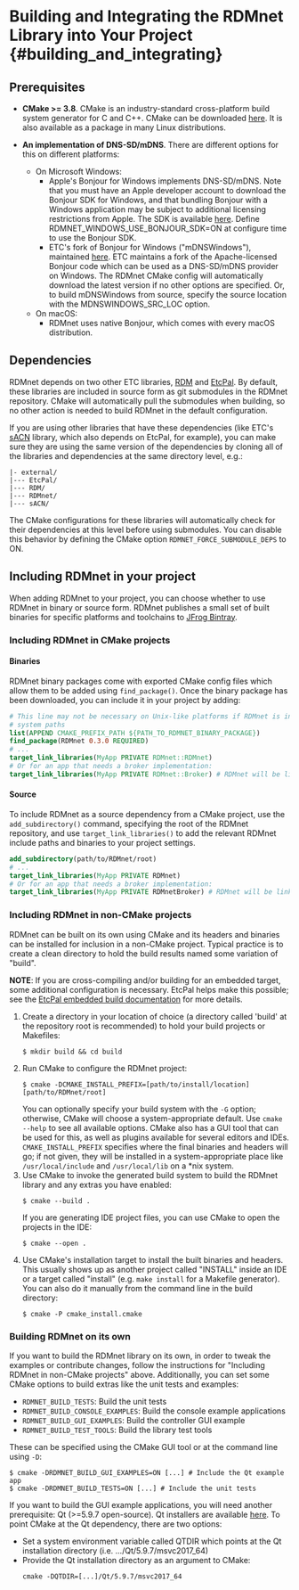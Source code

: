 # Building and Integrating the RDMnet Library into Your Project         {#building_and_integrating}

## Prerequisites

* **CMake >= 3.8**. CMake is an industry-standard cross-platform build system generator for C and
  C++. CMake can be downloaded [here](https://cmake.org/download). It is also available as a
  package in many Linux distributions.

* **An implementation of DNS-SD/mDNS**.
  There are different options for this on different platforms:
  + On Microsoft Windows:
    - Apple's Bonjour for Windows implements DNS-SD/mDNS. Note that you must have an Apple
      developer account to download the Bonjour SDK for Windows, and that bundling Bonjour with a
      Windows application may be subject to additional licensing restrictions from Apple. The SDK
      is available [here](https://developer.apple.com/bonjour/). Define
      RDMNET_WINDOWS_USE_BONJOUR_SDK=ON at configure time to use the Bonjour SDK.
    - ETC's fork of Bonjour for Windows ("mDNSWindows"), maintained
      [here](https://github.com/ETCLabs/mDNSWindows). ETC maintains a fork of the Apache-licensed
      Bonjour code which can be used as a DNS-SD/mDNS provider on Windows. The RDMnet CMake config
      will automatically download the latest version if no other options are specified. Or, to
      build mDNSWindows from source, specify the source location with the MDNSWINDOWS_SRC_LOC
      option.
  + On macOS:
    - RDMnet uses native Bonjour, which comes with every macOS distribution.

## Dependencies

RDMnet depends on two other ETC libraries, [RDM](https://github.com/ETCLabs/RDM) and 
[EtcPal](https://github.com/ETCLabs/EtcPal). By default, these libraries are included in source
form as git submodules in the RDMnet repository. CMake will automatically pull the submodules when
building, so no other action is needed to build RDMnet in the default configuration.

If you are using other libraries that have these dependencies (like ETC's
[sACN](https://github.com/ETCLabs/sACN) library, which also depends on EtcPal, for example), you
can make sure they are using the same version of the dependencies by cloning all of the libraries
and dependencies at the same directory level, e.g.:

```
|- external/
|--- EtcPal/
|--- RDM/
|--- RDMnet/
|--- sACN/
```

The CMake configurations for these libraries will automatically check for their dependencies at
this level before using submodules. You can disable this behavior by defining the CMake option
`RDMNET_FORCE_SUBMODULE_DEPS` to ON.

## Including RDMnet in your project

When adding RDMnet to your project, you can choose whether to use RDMnet in binary or source form.
RDMnet publishes a small set of built binaries for specific platforms and toolchains to
[JFrog Bintray](https://bintray.com/beta/#/etclabs/rdmnet_bin?tab=packages).

### Including RDMnet in CMake projects

#### Binaries

RDMnet binary packages come with exported CMake config files which allow them to be added using
`find_package()`. Once the binary package has been downloaded, you can include it in your project
by adding:

```cmake
# This line may not be necessary on Unix-like platforms if RDMnet is installed in your standard
# system paths
list(APPEND CMAKE_PREFIX_PATH ${PATH_TO_RDMNET_BINARY_PACKAGE})
find_package(RDMnet 0.3.0 REQUIRED)
# ...
target_link_libraries(MyApp PRIVATE RDMnet::RDMnet)
# Or for an app that needs a broker implementation:
target_link_libraries(MyApp PRIVATE RDMnet::Broker) # RDMnet will be linked transitively
```

#### Source

To include RDMnet as a source dependency from a CMake project, use the `add_subdirectory()`
command, specifying the root of the RDMnet repository, and use `target_link_libraries()` to add the
relevant RDMnet include paths and binaries to your project settings.

```cmake
add_subdirectory(path/to/RDMnet/root)
# ...
target_link_libraries(MyApp PRIVATE RDMnet)
# Or for an app that needs a broker implementation:
target_link_libraries(MyApp PRIVATE RDMnetBroker) # RDMnet will be linked transitively
```

### Including RDMnet in non-CMake projects

RDMnet can be built on its own using CMake and its headers and binaries can be installed for
inclusion in a non-CMake project. Typical practice is to create a clean directory to hold the build
results named some variation of "build".

**NOTE**: If you are cross-compiling and/or building for an embedded target, some additional
configuration is necessary. EtcPal helps make this possible; see the 
[EtcPal embedded build documentation](https://etclabs.github.io/EtcPal/docs/head/building_for_embedded.html)
for more details.

1. Create a directory in your location of choice (a directory called 'build' at the repository root
   is recommended) to hold your build projects or Makefiles:
   ```
   $ mkdir build && cd build
   ```
2. Run CMake to configure the RDMnet project:
   ```
   $ cmake -DCMAKE_INSTALL_PREFIX=[path/to/install/location] [path/to/RDMnet/root]
   ```
   You can optionally specify your build system with the `-G` option; otherwise, CMake will choose
   a system-appropriate default. Use `cmake --help` to see all available options. CMake also has a
   GUI tool that can be used for this, as well as plugins available for several editors and IDEs.
   `CMAKE_INSTALL_PREFIX` specifies where the final binaries and headers will go; if not given,
   they will be installed in a system-appropriate place like `/usr/local/include` and
   `/usr/local/lib` on a *nix system.
3. Use CMake to invoke the generated build system to build the RDMnet library and any extras you
   have enabled:
   ```
   $ cmake --build .
   ```
   If you are generating IDE project files, you can use CMake to open the projects in the IDE:
   ```
   $ cmake --open .
   ```
4. Use CMake's installation target to install the built binaries and headers. This usually shows up
   as another project called "INSTALL" inside an IDE or a target called "install" (e.g.
   `make install` for a Makefile generator). You can also do it manually from the command line in
   the build directory:
   ```
   $ cmake -P cmake_install.cmake
   ```

### Building RDMnet on its own

If you want to build the RDMnet library on its own, in order to tweak the examples or contribute
changes, follow the instructions for "Including RDMnet in non-CMake projects" above. Additionally,
you can set some CMake options to build extras like the unit tests and examples:
* `RDMNET_BUILD_TESTS`: Build the unit tests
* `RDMNET_BUILD_CONSOLE_EXAMPLES`: Build the console example applications
* `RDMNET_BUILD_GUI_EXAMPLES`: Build the controller GUI example
* `RDMNET_BUILD_TEST_TOOLS`: Build the library test tools

These can be specified using the CMake GUI tool or at the command line using `-D`:
```
$ cmake -DRDMNET_BUILD_GUI_EXAMPLES=ON [...] # Include the Qt example app
$ cmake -DRDMNET_BUILD_TESTS=ON [...] # Include the unit tests
```

If you want to build the GUI example applications, you will need another prerequisite:
Qt (>=5.9.7 open-source). Qt installers are available [here](https://www.qt.io/download). To point
CMake at the Qt dependency, there are two options:
  + Set a system environment variable called QTDIR which points at the Qt installation directory
    (i.e. .../Qt/5.9.7/msvc2017_64)
  + Provide the Qt installation directory as an argument to CMake:
    ```
    cmake -DQTDIR=[...]/Qt/5.9.7/msvc2017_64
    ```
